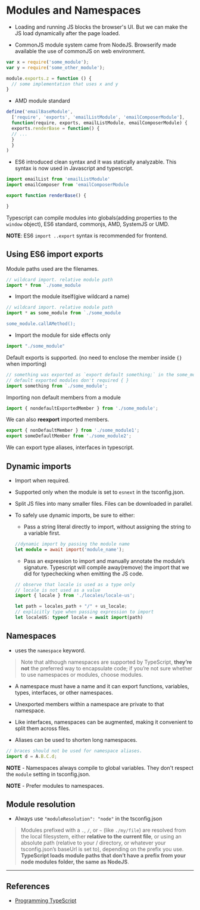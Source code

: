 # Modules and Namespaces

- Loading and running JS blocks the browser's UI. But we can make the JS load dynamically after the page loaded.

- CommonJS module system came from NodeJS. Browserify made available the use of commonJS on web environment.

```Javascript
var x = require('some_module');
var y = require('some_other_module');

module.exports.z = function () {
  // some implementation that uses x and y
}
```

- AMD module standard

```Javascript
define('emailBaseModule',
  ['require', 'exports', 'emailListModule', 'emailComposerModule'],
  function(require, exports, emailListModule, emailComposerModule) {
  exports.renderBase = function() {
  // ...
  }
  }
)
```

- ES6 introduced clean syntax and it was statically analyzable. This syntax is now used in Javascript and typescript.

```Javascript
import emailList from 'emailListModule'
import emailComposer from 'emailComposerModule

export function renderBase() {

}
```

Typescript can compile modules into globals(adding properties to the `window` object), ES6 standard, commonjs, AMD, SystemJS or UMD.

**NOTE**: ES6 `import ..export` syntax is recommended for frontend.

## Using ES6 import exports

Module paths used are the filenames.

```Typescript
// wildcard import. relative module path
import * from `./some_module
```

- Import the module itself(give wildcard a name)

```Typescript
// wildcard import. relative module path
import * as some_module from `./some_module

some_module.callAMethod();
```

- Import the module for side effects only

```Typescript
import "./some_module"
```

Default exports is supported. (no need to enclose the member inside `{}` when importing)

```Typescript
// something was exported as `export default something;` in the some_module
// default exported modules don't required { }
import something from `./some_module';
```

Importing non default members from a module

```Typescript
import { nondefaultExportedMember } from './some_module';
```

We can also **reexport** imported members.

```Typescript
export { nonDefaultMember } from './some_module1';
export someDefaultMember from './some_module2';
```

We can export type aliases, interfaces in typescript.

## Dynamic imports

- Import when required.

- Supported only when the module is set to `esnext` in the tsconfig.json.

- Split JS files into many smaller files. Files can be downloaded in parallel.

- To safely use dynamic imports, be sure to either:

  - Pass a string literal directly to import, without assigning the string to a variable first.

  ```Typescript
  //dynamic import by passing the module name
  let module = await import('module_name');
  ```

  - Pass an expression to import and manually annotate the module’s signature. Typescript will compile away(remove) the import that we did for typechecking when emitting the JS code.

  ```Typescript
  // observe that locale is used as a type only
  // locale is not used as a value
  import { locale } from './locales/locale-us';

  let path = locales_path + "/" + us_locale;
  // explicitly type when passing expression to import
  let localeUS: typeof locale = await import(path)
  ```

## Namespaces

- uses the `namespace` keyword.

> Note that although namespaces are supported by TypeScript, **they’re not** the preferred way to encapsulate code; if you’re not sure whether to use namespaces or modules, choose modules.

- A namespace must have a name and it can export functions, variables, types, interfaces, or other namespaces.

- Unexported members within a namespace are private to that namespace.

- Like interfaces, namespaces can be augmented, making it convenient to split them across files.

- Aliases can be used to shorten long namespaces.

```Typescript
// braces should not be used for namespace aliases.
import d = A.B.C.d;
```

**NOTE** - Namespaces always compile to global variables. They don't respect the `module` setting in tsconfig.json.

**NOTE** - Prefer modules to namespaces.

## Module resolution

- Always use `"moduleResolution": "node"` in the tsconfig.json

> Modules prefixed with a `.`, `/`, or `~` (like `./my/file`) are resolved from the local filesystem, either **relative to the current file**, or using an absolute path (relative to your / directory, or whatever your tsconfig.json’s baseUrl is set to), depending on the prefix you use. **TypeScript loads module paths that don’t have a prefix from your node modules folder, the same as NodeJS**.

---

## References

- [Programming TypeScript](https://www.oreilly.com/library/view/programming-typescript/9781492037644/)

